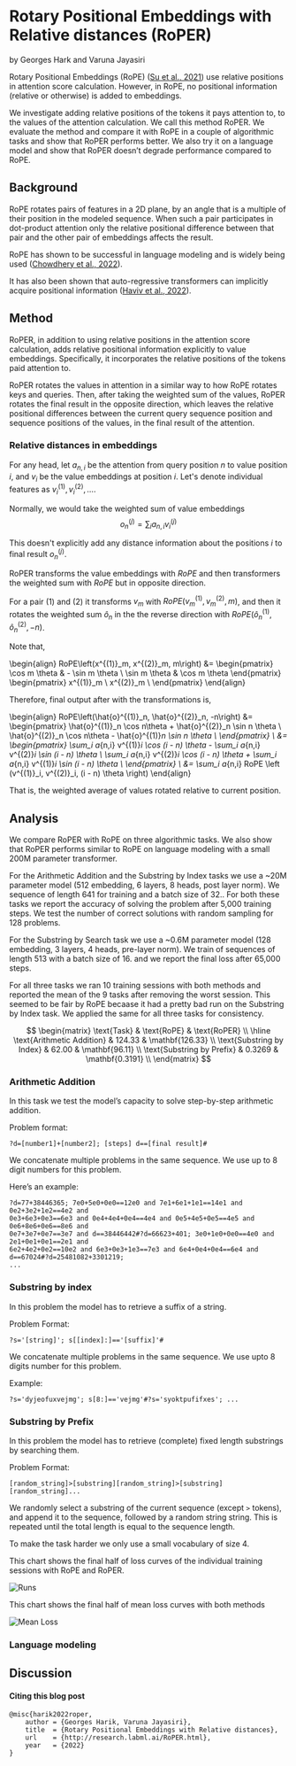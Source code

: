 # Rotary Positional Embeddings with Relative distances (RoPER)

by Georges Hark and Varuna Jayasiri

Rotary Positional Embeddings (RoPE) 
([Su et al., 2021](https://papers.labml.ai/paper/a0708356b79611ebbd9b8f626bc6f333))
use relative positions in attention score calculation.
However, in RoPE, no positional information (relative or otherwise) is added to embeddings. 

We investigate adding relative positions of the tokens it pays attention to, to the values of the attention calculation.
We call this method RoPER. We evaluate the method and compare it with RoPE in a couple of algorithmic
tasks and show that RoPER performs better.
We also try it on a language model and show that RoPER doesn’t degrade performance compared to RoPE.

## Background

RoPE rotates pairs of features in a 2D plane, by an angle that is a multiple of their position in the modeled sequence.
When such a pair participates in dot-product attention only the relative positional difference between
that pair and the other pair of embeddings affects the result. 

RoPE has shown to be successful in language modeling and is widely being used
([Chowdhery et al., 2022](https://papers.labml.ai/paper/eb71aa3ab55611ecac827bce58715ee7)).

It has also been shown that auto-regressive transformers can implicitly acquire positional information 
([Haviv et al., 2022](https://papers.labml.ai/paper/2c364684b15b11ecac827bce58715ee7)).

## Method

RoPER, in addition to using relative positions in the attention score calculation,
adds relative positional information explicitly to value embeddings.
Specifically, it incorporates the relative positions of the tokens paid attention to.

RoPER rotates the values in attention in a similar way to how RoPE rotates keys and queries.
Then, after taking the weighted sum of the values, RoPER rotates the final result in the opposite direction,
which leaves the relative positional differences between the current query sequence
position and sequence positions of the values, in the final result of the attention.

### Relative distances in embeddings

For any head, let $a_{n,i}$ be the attention from query position $n$ to value position $i$,
and $v_i$ be the value embeddings at position $i$. Let's denote individual features
as $v^{(1)}_i, v^{(2)}_i, \dots$.

Normally, we would take the weighted sum of value embeddings
$$o^{(j)}_n = \sum_i a_{n,i} v^{(j)}_i$$

This doesn't explicitly add any distance information about the positions $i$ to final
result $o^{(j)}_n$.

RoPER transforms the value embeddings with $RoPE$ and then transformers the weighted sum
with $RoPE$ but in opposite direction.

For a pair $(1)$ and $(2)$ it transforms $v_m$ with
 $RoPE\left(v^{(1)}_m, v^{(2)}_m, m\right)$,
 and then it rotates the weighted sum $\hat{o}_n$ in the the reverse direction with
 $RoPE\left(\hat{o}^{(1)}_n, \hat{o}^{(2)}_n, -n\right)$.


Note that,

\begin{align}
RoPE\left(x^{(1)}_m, x^{(2)}_m, m\right) &=
\begin{pmatrix}
\cos m \theta & - \sin m \theta \\
\sin m \theta & \cos m \theta
\end{pmatrix}
\begin{pmatrix}
x^{(1)}_m \\
x^{(2)}_m \\
\end{pmatrix}
\end{align}


Therefore, final output after with the transformations is,

\begin{align}
RoPE\left(\hat{o}^{(1)}_n, \hat{o}^{(2)}_n, -n\right) &=
\begin{pmatrix}
\hat{o}^{(1)}_n \cos n\theta + \hat{o}^{(2)}_n \sin n \theta \\
\hat{o}^{(2)}_n \cos n\theta - \hat{o}^{(1)}_n \sin n \theta \\
\end{pmatrix} \\
&= 
\begin{pmatrix}
\sum_i a_{n,i} v^{(1)}_i \cos (i - n) \theta - \sum_i a_{n,i} v^{(2)}_i \sin (i - n) \theta \\
\sum_i a_{n,i} v^{(2)}_i \cos (i - n) \theta + \sum_i a_{n,i} v^{(1)}_i \sin (i - n) \theta \\
\end{pmatrix} \\ &=
\sum_i a_{n,i} RoPE \left (v^{(1)}_i, v^{(2)}_i, (i - n) \theta \right)
\end{align}

That is, the weighted average of values rotated relative to current position.

## Analysis

We compare RoPER with RoPE on three algorithmic tasks. We also show that RoPER performs similar to RoPE on language modeling with a small 200M parameter transformer.

For the Arithmetic Addition and the Substring by Index tasks we use a ~20M parameter model (512 embedding, 6 layers, 8 heads, post layer norm). We sequence of length 641 for training and a batch size of 32.. For both these tasks we report the accuracy of solving the problem after 5,000 training steps. We test the number of correct solutions with random sampling for 128 problems.

For the Substring by Search task we use a ~0.6M parameter model (128 embedding, 3 layers, 4 heads, pre-layer norm). We train of sequences of length 513 with a batch size of 16. and we report the final loss after 65,000 steps.

For all three tasks we ran 10 training sessions with both methods and reported the mean of the 9 tasks after removing the worst session. This seemed to be fair by RoPE becaase it had a pretty bad run on the Substring by Index task. We applied the same for all three tasks for consistency.

$$
\begin{matrix}
 \text{Task} & \text{RoPE} & \text{RoPER} \\
 \hline
\text{Arithmetic Addition} & 124.33 & \mathbf{126.33} \\
\text{Substring by Index}  & 62.00  & \mathbf{96.11}  \\
\text{Substring by Prefix} & 0.3269 & \mathbf{0.3191} \\
\end{matrix}
$$

### Arithmetic Addition

In this task we test the model’s capacity to solve step-by-step arithmetic addition.

Problem format:

```text
?d=[number1]+[number2]; [steps] d==[final result]#
```

We concatenate multiple problems in the same sequence. We use up to 8 digit numbers for this problem.


Here’s an example:

```text
?d=77+38446365; 7e0+5e0+0e0==12e0 and 7e1+6e1+1e1==14e1 and 0e2+3e2+1e2==4e2 and 
0e3+6e3+0e3==6e3 and 0e4+4e4+0e4==4e4 and 0e5+4e5+0e5==4e5 and 0e6+8e6+0e6==8e6 and 
0e7+3e7+0e7==3e7 and d==38446442#?d=66623+401; 3e0+1e0+0e0==4e0 and 2e1+0e1+0e1==2e1 and 
6e2+4e2+0e2==10e2 and 6e3+0e3+1e3==7e3 and 6e4+0e4+0e4==6e4 and d==67024#?d=25481082+3301219; 
...
```

### Substring by index

In this problem the model has to retrieve a suffix of a string.

Problem Format:

```text
?s='[string]'; s[[index]:]=='[suffix]'#
```

We concatenate multiple problems in the same sequence. We use upto 8 digits number for this problem.

Example:

```text
?s='dyjeofuxvejmg'; s[8:]=='vejmg'#?s='syoktpufifxes'; ...
```

### Substring by Prefix

In this problem the model has to retrieve (complete) fixed length substrings by searching them. 

Problem Format:

```text
[random_string]>[substring][random_string]>[substring][random_string]...
```

We randomly select a substring of the current sequence (except `>` tokens), and append it to the sequence, followed by a random string string. This is repeated until the total length is equal to the sequence length.

To make the task harder we only use a small vocabulary of size 4.

This chart shows the final half of loss curves of the individual training sessions with RoPE and RoPER.

![Runs](roper_substring_prefix_runs.png)

This chart shows the final half of mean loss curves with both methods

![Mean Loss](roper_substring_prefix_avg.png)

### Language modeling

## Discussion

#### Citing this blog post

```text
@misc{harik2022roper,
    author = {Georges Harik, Varuna Jayasiri},
    title  = {Rotary Positional Embeddings with Relative distances},
    url    = {http://research.labml.ai/RoPER.html},
    year   = {2022}
}
```

